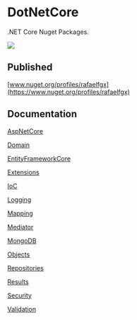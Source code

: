 # DotNetCore

.NET Core Nuget Packages.

[![](https://dev.azure.com/rafaelfgx/DotNetCore/_apis/build/status/DotNetCore)](https://dev.azure.com/rafaelfgx/DotNetCore/_apis/build/status/DotNetCore)

## Published

[www.nuget.org/profiles/rafaelfgx](https://www.nuget.org/profiles/rafaelfgx)

## Documentation

[AspNetCore](https://github.com/rafaelfgx/DotNetCore/tree/master/source/AspNetCore)

[Domain](https://github.com/rafaelfgx/DotNetCore/tree/master/source/Domain)

[EntityFrameworkCore](https://github.com/rafaelfgx/DotNetCore/tree/master/source/EntityFrameworkCore)

[Extensions](https://github.com/rafaelfgx/DotNetCore/tree/master/source/Extensions)

[IoC](https://github.com/rafaelfgx/DotNetCore/tree/master/source/IoC)

[Logging](https://github.com/rafaelfgx/DotNetCore/tree/master/source/Logging)

[Mapping](https://github.com/rafaelfgx/DotNetCore/tree/master/source/Mapping)

[Mediator](https://github.com/rafaelfgx/DotNetCore/tree/master/source/Mediator)

[MongoDB](https://github.com/rafaelfgx/DotNetCore/tree/master/source/MongoDB)

[Objects](https://github.com/rafaelfgx/DotNetCore/tree/master/source/Objects)

[Repositories](https://github.com/rafaelfgx/DotNetCore/tree/master/source/Repositories)

[Results](https://github.com/rafaelfgx/DotNetCore/tree/master/source/Results)

[Security](https://github.com/rafaelfgx/DotNetCore/tree/master/source/Security)

[Validation](https://github.com/rafaelfgx/DotNetCore/tree/master/source/Validation)
